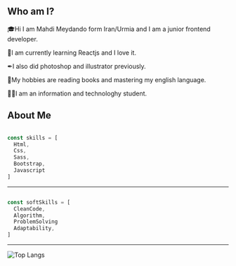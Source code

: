 ## Who am I?

🎓Hi I am Mahdi Meydando form Iran/Urmia and I am a junior frontend developer.

🎃I am currently learning Reactjs and I love it.

✒I also did photoshop and illustrator previously.

📖My hobbies are reading books and mastering my english language.

👨‍🎓I am an information and technologhy student.

## About Me

``` js

const skills = [
  Html,
  Css,
  Sass,
  Bootstrap,
  Javascript
]

```

---

``` js

const softSkills = [
  CleanCode,
  Algorithm,
  ProblemSolving
  Adaptability,
]

```

---
![Top Langs](https://github-readme-stats.vercel.app/api/top-langs/?username=mahdi-mey&hide_progress=true&theme=dark)
